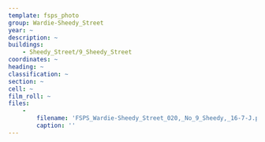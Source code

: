 ```yaml
---
template: fsps_photo
group: Wardie-Sheedy_Street
year: ~
description: ~
buildings:
    - Sheedy_Street/9_Sheedy_Street
coordinates: ~
heading: ~
classification: ~
section: ~
cell: ~
film_roll: ~
files:
    -
        filename: 'FSPS_Wardie-Sheedy_Street_020,_No_9_Sheedy,_16-7-J.png'
        caption: ''
---
```

